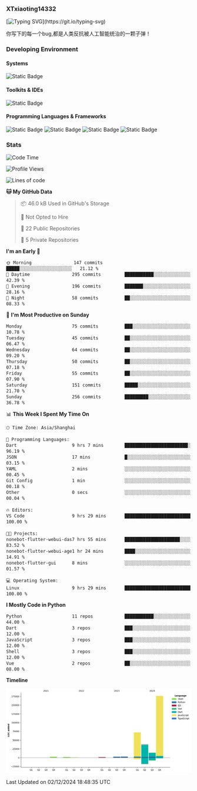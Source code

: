 ### XTxiaoting14332

[![Typing SVG](https://readme-typing-svg.herokuapp.com?font=JetBrians+Mono&pause=1000&random=false&width=435&lines=Hello+World!)](https://git.io/typing-svg)

你写下的每一个bug,都是人类反抗被人工智能统治的一颗子弹！

### Developing Environment

#### Systems

![Static Badge](https://img.shields.io/badge/Ubuntu-%20?style=flat-square&logo=ubuntu&logoColor=white&color=E34F26)

#### Toolkits & IDEs

![Static Badge](https://img.shields.io/badge/Visual%20Studio%20Code-%20?style=flat-square&logo=visualstudiocode&logoColor=white&color=blue)

#### Programming Languages & Frameworks

![Static Badge](https://img.shields.io/badge/Dart-%20?style=flat-square&logo=dart&logoColor=white&color=0175C2)
![Static Badge](https://img.shields.io/badge/Flutter-%20?style=flat-square&logo=flutter&logoColor=white&color=02569B)
![Static Badge](https://img.shields.io/badge/Python-%20?style=flat-square&logo=python&logoColor=white&color=E7A781)
![Static Badge](https://img.shields.io/badge/Bash%20Shell-%20?style=flat-square&logo=shell&logoColor=white&color=49D868)

### Stats

<!--START_SECTION:waka-->
![Code Time](http://img.shields.io/badge/Code%20Time-185%20hrs%2027%20mins-blue)

![Profile Views](http://img.shields.io/badge/Profile%20Views-0-blue)

![Lines of code](https://img.shields.io/badge/From%20Hello%20World%20I%27ve%20Written-310.6%20thousand%20lines%20of%20code-blue)

**🐱 My GitHub Data** 

> 📦 46.0 kB Used in GitHub's Storage 
 > 
> 🚫 Not Opted to Hire
 > 
> 📜 22 Public Repositories 
 > 
> 🔑 5 Private Repositories 
 > 
**I'm an Early 🐤** 

```text
🌞 Morning                147 commits         █████░░░░░░░░░░░░░░░░░░░░   21.12 % 
🌆 Daytime                295 commits         ███████████░░░░░░░░░░░░░░   42.39 % 
🌃 Evening                196 commits         ███████░░░░░░░░░░░░░░░░░░   28.16 % 
🌙 Night                  58 commits          ██░░░░░░░░░░░░░░░░░░░░░░░   08.33 % 
```
📅 **I'm Most Productive on Sunday** 

```text
Monday                   75 commits          ███░░░░░░░░░░░░░░░░░░░░░░   10.78 % 
Tuesday                  45 commits          ██░░░░░░░░░░░░░░░░░░░░░░░   06.47 % 
Wednesday                64 commits          ██░░░░░░░░░░░░░░░░░░░░░░░   09.20 % 
Thursday                 50 commits          ██░░░░░░░░░░░░░░░░░░░░░░░   07.18 % 
Friday                   55 commits          ██░░░░░░░░░░░░░░░░░░░░░░░   07.90 % 
Saturday                 151 commits         █████░░░░░░░░░░░░░░░░░░░░   21.70 % 
Sunday                   256 commits         █████████░░░░░░░░░░░░░░░░   36.78 % 
```


📊 **This Week I Spent My Time On** 

```text
🕑︎ Time Zone: Asia/Shanghai

💬 Programming Languages: 
Dart                     9 hrs 7 mins        ████████████████████████░   96.19 % 
JSON                     17 mins             █░░░░░░░░░░░░░░░░░░░░░░░░   03.15 % 
YAML                     2 mins              ░░░░░░░░░░░░░░░░░░░░░░░░░   00.45 % 
Git Config               1 min               ░░░░░░░░░░░░░░░░░░░░░░░░░   00.18 % 
Other                    0 secs              ░░░░░░░░░░░░░░░░░░░░░░░░░   00.04 % 

🔥 Editors: 
VS Code                  9 hrs 29 mins       █████████████████████████   100.00 % 

🐱‍💻 Projects: 
nonebot-flutter-webui-das7 hrs 55 mins       █████████████████████░░░░   83.52 % 
nonebot-flutter-webui-age1 hr 24 mins        ████░░░░░░░░░░░░░░░░░░░░░   14.91 % 
nonebot-flutter-gui      8 mins              ░░░░░░░░░░░░░░░░░░░░░░░░░   01.57 % 

💻 Operating System: 
Linux                    9 hrs 29 mins       █████████████████████████   100.00 % 
```

**I Mostly Code in Python** 

```text
Python                   11 repos            ███████████░░░░░░░░░░░░░░   44.00 % 
Dart                     3 repos             ███░░░░░░░░░░░░░░░░░░░░░░   12.00 % 
JavaScript               3 repos             ███░░░░░░░░░░░░░░░░░░░░░░   12.00 % 
Shell                    3 repos             ███░░░░░░░░░░░░░░░░░░░░░░   12.00 % 
Vue                      2 repos             ██░░░░░░░░░░░░░░░░░░░░░░░   08.00 % 
```



**Timeline**

![Lines of Code chart](https://raw.githubusercontent.com/XTxiaoting14332/XTxiaoting14332/main/assets/bar_graph.png)


 Last Updated on 02/12/2024 18:48:35 UTC
<!--END_SECTION:waka-->